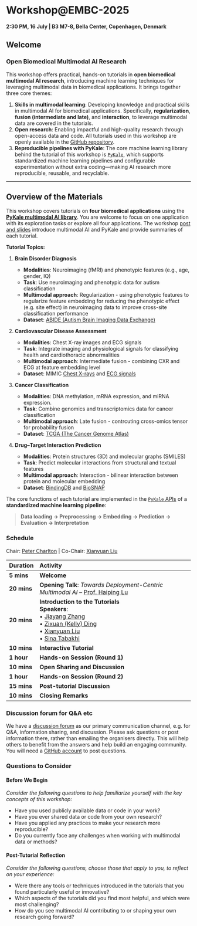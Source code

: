 # Workshop@EMBC-2025

**2:30 PM, 16 July | B3 M7-8, Bella Center, Copenhagen, Denmark**

## Welcome

### Open Biomedical Multimodal AI Research

This workshop offers practical, hands-on tutorials in **open biomedical multimodal AI research**,
introducing machine learning techniques for leveraging multimodal data in biomedical applications.
It brings together three core themes:

1. **Skills in multimodal learning**: Developing knowledge and practical skills in multimodal AI for biomedical applications. Specifically, **regularization**, **fusion (intermediate and late)**, and **interaction**, to leverage multimodal data are covered in the tutorials.
2. **Open research**: Enabling impactful and high-quality research through open-access data and code. All tutorials used in this workshop are openly available in the [GitHub repository](https://github.com/pykale/mmai-tutorials).
3. **Reproducible pipelines with PyKale**: The core machine learning library behind the tutorial of this workshop is [`PyKale`](https://github.com/pykale/pykale), which supports standardized machine learning pipelines and configurable experimentation without extra coding—making AI research more reproducible, reusable, and recyclable.

---

## Overview of the Materials

This workshop covers tutorials on **four biomedical applications** using the **[PyKale multimodal AI library](https://github.com/pykale/pykale)**.
You are welcome to focus on one application with its exploration tasks or explore all four applications.
The workshop [post and slides](https://www.linkedin.com/posts/ukomain_embc-2025-slides-activity-7353336771377602563-FNjK?utm_source=share&utm_medium=member_desktop&rcm=ACoAACntBqIB-Um3rPdeWmJTIdKxPHAoiWH7JYc) introduce multimodal AI and PyKale and provide summaries of each tutorial.

**Tutorial Topics:**

1. **Brain Disorder Diagnosis**

   - **Modalities**: Neuroimaging (fMRI) and phenotypic features (e.g., age, gender, IQ)
   - **Task**: Use neuroimaging and phenotypic data for autism classification
   - **Multimodal approach**: Regularization - using phenotypic features to regularize feature embedding for reducing the phenotypic effect (e.g. site effect) in neuroimaging data to improve cross-site classification performance
   - **Dataset**: [ABIDE (Autism Brain Imaging Data Exchange)](https://fcon_1000.projects.nitrc.org/indi/abide/)

2. **Cardiovascular Disease Assessment**

   - **Modalities**: Chest X-ray images and ECG signals
   - **Task**: Integrate imaging and physiological signals for classifying health and cardiothoracic abnormalities
   - **Multimodal approach**: Intermediate fusion - combining CXR and ECG at feature embedding level
   - **Dataset**: MIMIC [Chest X-rays](https://physionet.org/content/mimic-cxr/2.1.0/) and [ECG signals](https://physionet.org/content/mimic-iv-ecg/1.0/)

3. **Cancer Classification**

   - **Modalities**: DNA methylation, mRNA expression, and miRNA expression.
   - **Task**: Combine genomics and transcriptomics data for cancer classification
   - **Multimodal approach**: Late fusion - contrcuting cross-omics tensor for probability fusion
   - **Dataset**: [TCGA (The Cancer Genome Atlas)](https://www.cancerimagingarchive.net/collection/tcga-brca/)

4. **Drug–Target Interaction Prediction**

   - **Modalities**: Protein structures (3D) and molecular graphs (SMILES)
   - **Task**: Predict molecular interactions from structural and textual features
   - **Multimodal approach**: Interaction - bilinear interaction between protein and molecular embedding
   - **Dataset**: [BindingDB](https://www.bindingdb.org/rwd/bind/index.jsp) and [BioSNAP](https://snap.stanford.edu/biodata/)

The core functions of each tutorial are implemented in the [`PyKale` APIs](https://pykale.readthedocs.io/en/latest/) of a **standardized machine learning pipeline**:

> **Data loading → Preprocessing → Embedding → Prediction → Evaluation → Interpretation**

### Schedule

Chair: [Peter Charlton](https://peterhcharlton.github.io/) | Co-Chair: [Xianyuan Liu](https://xianyuanliu.github.io/)

| **Duration** | **Activity**                                                                                                                                                                                                                                                                                  |
|:-------------|:----------------------------------------------------------------------------------------------------------------------------------------------------------------------------------------------------------------------------------------------------------------------------------------------|
| **5 mins**   | **Welcome**                                                                                                                                                                                                                                                                                   |
| **20 mins**  | **Opening Talk**: *Towards Deployment-Centric Multimodal AI* – [Prof. Haiping Lu](https://haipinglu.github.io/)                                                                                                                                                                               |
| **20 mins**  | **Introduction to the Tutorials**<br>**Speakers**:<br>• [Jiayang Zhang](https://linkedin.com/in/jiayang-zhang) <br>• [Zixuan (Kelly) Ding](https://www.linkedin.com/in/kellydingzx) <br>• [Xianyuan Liu](https://xianyuanliu.github.io/) <br>• [Sina Tabakhi](https://sinatabakhi.github.io/) |
| **10 mins**  | **Interactive Tutorial**                                                                                                                                                                                                                                                                      |
| **1 hour**   | **Hands-on Session (Round 1)**                                                                                                                                                                                                                                                                |
| **10 mins**  | **Open Sharing and Discussion**                                                                                                                                                                                                                                                               |
| **1 hour**   | **Hands-on Session (Round 2)**                                                                                                                                                                                                                                                                |
| **15 mins**  | **Post-tutorial Discussion**                                                                                                                                                                                                                                                                  |
| **10 mins**  | **Closing Remarks**                                                                                                                                                                                                                                                                           |

### Discussion forum for Q&A etc

We have a [discussion forum](https://github.com/pykale/mmai-tutorials/discussions) as our primary communication channel, e.g. for Q&A, information sharing, and discussion. Please ask questions or post information there, rather than emailing the organisers directly. This will help others to benefit from the answers and help build an engaging community. You will need a [GitHub account](https://github.com/join) to post questions.

### Questions to Consider

#### Before We Begin

_Consider the following questions to help familiarize yourself with the key concepts of this workshop:_

- Have you used publicly available data or code in your work?
- Have you ever shared data or code from your own research?
- Have you applied any practices to make your research more reproducible?
- Do you currently face any challenges when working with multimodal data or methods?

#### Post-Tutorial Reflection

_Consider the following questions, choose those that apply to you, to reflect on your experience:_

- Were there any tools or techniques introduced in the tutorials that you found particularly useful or innovative?
- Which aspects of the tutorials did you find most helpful, and which were most challenging?
- How do you see multimodal AI contributing to or shaping your own research going forward?
